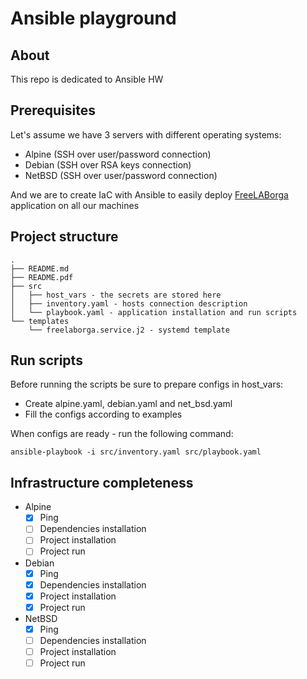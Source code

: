 # Ansible playground

## About
This repo is dedicated to Ansible HW

## Prerequisites
Let's assume we have 3 servers with different operating systems:
- Alpine (SSH over user/password connection)
- Debian (SSH over RSA keys connection)
- NetBSD (SSH over user/password connection)

And we are to create IaC with Ansible to easily deploy [FreeLABorga](https://github.com/freeLABorga/freeLABorga) application on all our machines

## Project structure
```
.
├── README.md
├── README.pdf
├── src
│   ├── host_vars - the secrets are stored here
│   ├── inventory.yaml - hosts connection description
│   └── playbook.yaml - application installation and run scripts
└── templates
    └── freelaborga.service.j2 - systemd template
```

## Run scripts
Before running the scripts be sure to prepare configs in host_vars:
- Create alpine.yaml, debian.yaml and net_bsd.yaml
- Fill the configs according to examples

When configs are ready - run the following command:
```shell
ansible-playbook -i src/inventory.yaml src/playbook.yaml
```

## Infrastructure completeness
- Alpine
  - [X] Ping
  - [ ] Dependencies installation
  - [ ] Project installation
  - [ ] Project run
- Debian
  - [X] Ping
  - [X] Dependencies installation
  - [X] Project installation
  - [X] Project run
- NetBSD
  - [X] Ping
  - [ ] Dependencies installation
  - [ ] Project installation
  - [ ] Project run
